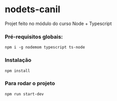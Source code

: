 # nodets-canil
Projet feito no módulo do curso Node + Typescript

### Pré-requisitos globais:
`npm i -g nodemom typescript ts-node`

### Instalação
`npm install`

### Para rodar o projeto
`npm run start-dev`